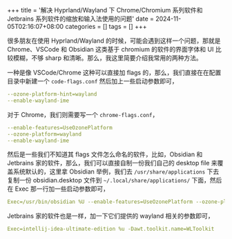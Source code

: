 +++
title = '解决 Hyprland/Wayland 下 Chrome/Chromium 系列软件和 Jetbrains 系列软件的缩放和输入法使用的问题'
date = 2024-11-05T02:16:07+08:00
categories = []
tags = []
+++

很多朋友在使用 Hyprland/Wayland 的时候，可能会遇到这样一个问题，那就是 Chrome、VSCode 和 Obsidian 这类基于 chromium 的软件的界面字体和 UI 比较模糊，不够 sharp 和清晰。那么，我这里简要介绍我常用的两种方法。

一种是像 VSCode/Chrome 这种可以直接加 flags 的，那么，我们直接在在配置目录中新建一个 `code-flags.conf` 然后加上一些启动参数即可，

```yaml
--ozone-platform-hint=wayland
--enable-wayland-ime
```

对于 Chrome，我们则需要写一个 `chrome-flags.conf`，

```yaml
--enable-features=UseOzonePlatform
--ozone-platform=wayland
--enable-wayland-ime
```

然后是一些我们不知道其 flags 文件怎么命名的软件，比如，Obsidian 和 Jetbrains 家的软件，那么，我们可以直接自制一份我们自己的 desktop file 来覆盖系统默认的，这里拿 Obsidian 举例，我们去 `/usr/share/applications` 下去复制一份 obsidian.desktop 文件到 `~/.local/share/applications/` 下面，然后在 Exec 那一行加一些启动参数即可，

```yaml
Exec=/usr/bin/obsidian %U --enable-features=UseOzonePlatform --ozone-platform=wayland --enable-wayland-ime
```

Jetbrains 家的软件也是一样，加一下它们提供的 wayland 相关的参数即可，

```yaml
Exec=intellij-idea-ultimate-edition %u -Dawt.toolkit.name=WLToolkit
```


